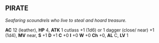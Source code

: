 ## PIRATE

_Seafaring scoundrels who live to steal and hoard treasure._

**AC** 12 (leather), **HP** 4, **ATK** 1 cutlass +1 (1d6) or 1 dagger (close/ near) +1 (1d4), **MV** near, **S** +1 **D** +1 **C** +0 **I** +0 **W** +0 **Ch** +0, **AL** C, **LV** 1

